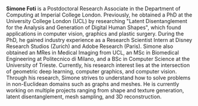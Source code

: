 <strong>Simone Foti</strong> is a Postdoctoral Research Associate in the Department of Computing at Imperial College London. Previously, he obtained a PhD at the University College London (UCL) by researching "Latent Disentanglement for the Analysis and Generation of Digital Human Shapes", which found applications in computer vision, graphics and plastic surgery. During the PhD, he gained industry experience as a Research Scientist Intern at Disney Research Studios (Zurich) and Adobe Research (Paris). Simone also obtained an MRes in Medical Imaging from UCL, an MSc in Biomedical Engineering at Politecnico di Milano, and a BSc in Computer Science at the University of Trieste. 
Currently, his research interest lies at the intersection of geometric deep learning, computer graphics, and computer vision. Through his research, Simone strives to understand how to solve problems in non-Euclidean domains such as graphs and meshes. He is currently working on multiple projects ranging from shape and texture generation, latent disentanglement, mesh sampling, and 3D reconstruction.